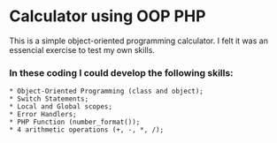 # Calculator using OOP PHP
 This is a simple object-oriented programming calculator. I felt it was an essencial exercise to test my own skills. 
### In these coding I could develop the following skills:
    * Object-Oriented Programming (class and object);
    * Switch Statements;
    * Local and Global scopes;
    * Error Handlers;
    * PHP Function (number_format());
    * 4 arithmetic operations (+, -, *, /);


